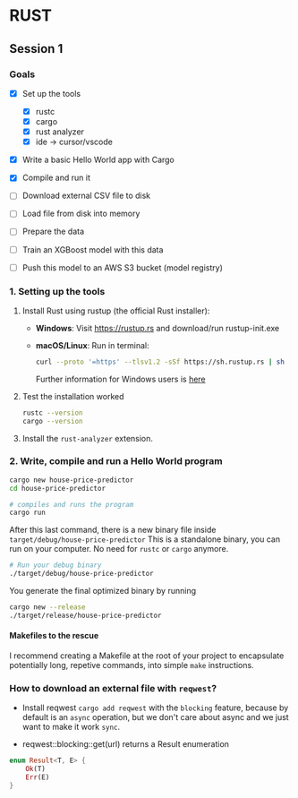 # RUST

## Session 1

### Goals

- [x] Set up the tools
    - [x] rustc
    - [x] cargo
    - [x] rust analyzer
    - [x] ide -> cursor/vscode

- [x] Write a basic Hello World app with Cargo
- [x] Compile and run it

- [ ] Download external CSV file to disk
- [ ] Load file from disk into memory
- [ ] Prepare the data
- [ ] Train an XGBoost model with this data
- [ ] Push this model to an AWS S3 bucket (model registry)


### 1. Setting up the tools

1. Install Rust using rustup (the official Rust installer):
   - **Windows**: Visit https://rustup.rs and download/run rustup-init.exe
   - **macOS/Linux**: Run in terminal:
     ```bash
     curl --proto '=https' --tlsv1.2 -sSf https://sh.rustup.rs | sh
     ```

     Further information for Windows users is [here](https://rust-lang.github.io/rustup/installation/windows-msvc.html)

2. Test the installation worked
    ```bash
   rustc --version
   cargo --version
   ```

3. Install the `rust-analyzer` extension.

### 2. Write, compile and run a Hello World program

```bash
cargo new house-price-predictor
cd house-price-predictor

# compiles and runs the program
cargo run
```

After this last command, there is a new binary file inside `target/debug/house-price-predictor`
This is a standalone binary, you can run on your computer. No need for `rustc` or `cargo` anymore.

```bash
# Run your debug binary
./target/debug/house-price-predictor
```

You generate the final optimized binary by running
```bash
cargo new --release
./target/release/house-price-predictor
```

#### Makefiles to the rescue
I recommend creating a Makefile at the root of your project to encapsulate
potentially long, repetive commands, into simple `make` instructions.

   
### How to download an external file with `reqwest`?

- Install reqwest `cargo add reqwest` with the `blocking` feature, because by default is an `async` operation, but we don't care about async and we just want to make it work `sync`.

- reqwest::blocking::get(url) returns a Result enumeration

```rust
enum Result<T, E> {
    Ok(T)
    Err(E)
}
```

